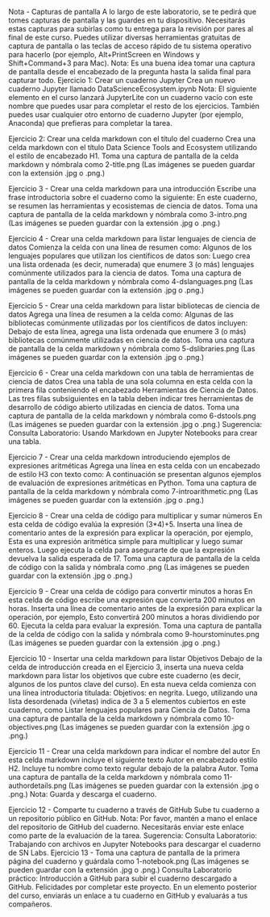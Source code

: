 Nota - Capturas de pantalla
A lo largo de este laboratorio, se te pedirá que tomes capturas de pantalla y las guardes en tu dispositivo. Necesitarás estas capturas para subirlas como tu entrega para la revisión por pares al final de este curso. Puedes utilizar diversas herramientas gratuitas de captura de pantalla o las teclas de acceso rápido de tu sistema operativo para hacerlo (por ejemplo, Alt+PrintScreen en Windows y Shift+Command+3 para Mac).
Nota: Es una buena idea tomar una captura de pantalla desde el encabezado de la pregunta hasta la salida final para capturar todo.
Ejercicio 1: Crear un cuaderno Jupyter
Crea un nuevo cuaderno Jupyter llamado DataScienceEcosystem.ipynb
Nota: El siguiente elemento en el curso lanzará JupyterLite con un cuaderno vacío con este nombre que puedes usar para completar el resto de los ejercicios. También puedes usar cualquier otro entorno de cuaderno Jupyter (por ejemplo, Anaconda) que prefieras para completar la tarea.

Ejercicio 2: Crear una celda markdown con el título del cuaderno
Crea una celda markdown con el título Data Science Tools and Ecosystem utilizando el estilo de encabezado H1.
Toma una captura de pantalla de la celda markdown y nómbrala como 2-title.png (Las imágenes se pueden guardar con la extensión .jpg o .png.)

Ejercicio 3 - Crear una celda markdown para una introducción
Escribe una frase introductoria sobre el cuaderno como la siguiente:
En este cuaderno, se resumen las herramientas y ecosistemas de ciencia de datos.
Toma una captura de pantalla de la celda markdown y nómbrala como 3-intro.png (Las imágenes se pueden guardar con la extensión .jpg o .png.)

Ejercicio 4 - Crear una celda markdown para listar lenguajes de ciencia de datos
Comienza la celda con una línea de resumen como:
Algunos de los lenguajes populares que utilizan los científicos de datos son:
Luego crea una lista ordenada (es decir, numerada) que enumere 3 (o más) lenguajes comúnmente utilizados para la ciencia de datos.
Toma una captura de pantalla de la celda markdown y nómbrala como 4-dslanguages.png (Las imágenes se pueden guardar con la extensión .jpg o .png.)

Ejercicio 5 - Crear una celda markdown para listar bibliotecas de ciencia de datos
Agrega una línea de resumen a la celda como:
Algunas de las bibliotecas comúnmente utilizadas por los científicos de datos incluyen:
Debajo de esta línea, agrega una lista ordenada que enumere 3 (o más) bibliotecas comúnmente utilizadas en ciencia de datos.
Toma una captura de pantalla de la celda markdown y nómbrala como 5-dslibraries.png (Las imágenes se pueden guardar con la extensión .jpg o .png.)


Ejercicio 6 - Crear una celda markdown con una tabla de herramientas de ciencia de datos
Crea una tabla de una sola columna en esta celda con la primera fila conteniendo el encabezado Herramientas de Ciencia de Datos. Las tres filas subsiguientes en la tabla deben indicar tres herramientas de desarrollo de código abierto utilizadas en ciencia de datos.
Toma una captura de pantalla de la celda markdown y nómbrala como 6-dstools.png (Las imágenes se pueden guardar con la extensión .jpg o .png.)
Sugerencia: Consulta Laboratorio: Usando Markdown en Jupyter Notebooks para crear una tabla.


Ejercicio 7 - Crear una celda markdown introduciendo ejemplos de expresiones aritméticas
Agrega una línea en esta celda con un encabezado de estilo H3 con texto como:
A continuación se presentan algunos ejemplos de evaluación de expresiones aritméticas en Python.
Toma una captura de pantalla de la celda markdown y nómbrala como 7-introarithmetic.png (Las imágenes se pueden guardar con la extensión .jpg o .png.)

Ejercicio 8 - Crear una celda de código para multiplicar y sumar números
En esta celda de código evalúa la expresión (3*4)+5.
Inserta una línea de comentario antes de la expresión para explicar la operación, por ejemplo, Esta es una expresión aritmética simple para multiplicar y luego sumar enteros.
Luego ejecuta la celda para asegurarte de que la expresión devuelva la salida esperada de 17.
Toma una captura de pantalla de la celda de código con la salida y nómbrala como 	.png (Las imágenes se pueden guardar con la extensión .jpg o .png.)

Ejercicio 9 - Crear una celda de código para convertir minutos a horas
En esta celda de código escribe una expresión que convierta 200 minutos en horas.
Inserta una línea de comentario antes de la expresión para explicar la operación, por ejemplo, Esto convertirá 200 minutos a horas dividiendo por 60.
Ejecuta la celda para evaluar la expresión.
Toma una captura de pantalla de la celda de código con la salida y nómbrala como 9-hourstominutes.png (Las imágenes se pueden guardar con la extensión .jpg o .png.)

Ejercicio 10 - Insertar una celda markdown para listar Objetivos
Debajo de la celda de introducción creada en el Ejercicio 3, inserta una nueva celda markdown para listar los objetivos que cubre este cuaderno (es decir, algunos de los puntos clave del curso). En esta nueva celda comienza con una línea introductoria titulada: Objetivos: en negrita. Luego, utilizando una lista desordenada (viñetas) indica de 3 a 5 elementos cubiertos en este cuaderno, como Listar lenguajes populares para Ciencia de Datos.
Toma una captura de pantalla de la celda markdown y nómbrala como 10-objectives.png (Las imágenes se pueden guardar con la extensión .jpg o .png.)

Ejercicio 11 - Crear una celda markdown para indicar el nombre del autor
En esta celda markdown incluye el siguiente texto Autor en encabezado estilo H2. Incluye tu nombre como texto regular debajo de la palabra Autor.
Toma una captura de pantalla de la celda markdown y nómbrala como 11-authordetails.png (Las imágenes se pueden guardar con la extensión .jpg o .png.)
Nota: Guarda y descarga el cuaderno.

Ejercicio 12 - Comparte tu cuaderno a través de GitHub
Sube tu cuaderno a un repositorio público en GitHub.
Nota: Por favor, mantén a mano el enlace del repositorio de GitHub del cuaderno.
Necesitarás enviar este enlace como parte de la evaluación de la tarea.
Sugerencia: Consulta Laboratorio: Trabajando con archivos en Jupyter Notebooks para descargar el cuaderno de SN Labs.
Ejercicio 13 - Toma una captura de pantalla de la primera página del cuaderno y guárdala como 1-notebook.png (Las imágenes se pueden guardar con la extensión .jpg o .png.)
Consulta Laboratorio práctico: Introducción a GitHub para subir el cuaderno descargado a GitHub.
Felicidades por completar este proyecto. En un elemento posterior del curso, enviarás un enlace a tu cuaderno en GitHub y evaluarás a tus compañeros.
